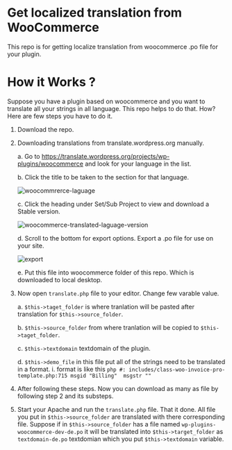 # Get localized translation from WooCommerce

This repo is for getting localize translation from woocommerce .po file for your plugin.

# How it Works ?
Suppose you have a plugin based on woocommerce and you want to translate all your strings
in all language. This repo helps to do that. How? Here are few steps you have to do it.

1. Download the repo.
2. Downloading translations from translate.wordpress.org manually.

    a. Go to https://translate.wordpress.org/projects/wp-plugins/woocommerce and look for your language in the list.

    b. Click the title to be taken to the section for that language.

    ![woocommrerce-laguage](https://woocommerce.com/wp-content/uploads/2012/01/2016-02-17-at-09.57.png?w=950)

    c. Click the heading under Set/Sub Project to view and download a Stable version.

    ![woocommerce-translated-laguage-version](https://woocommerce.com/wp-content/uploads/2012/01/2016-02-17-at-09.59.png?w=950)

    d. Scroll to the bottom for export options. Export a .po file for use on your site.

    ![export](https://woocommerce.com/wp-content/uploads/2012/01/2016-02-17-at-10.00.png?w=950)

    e. Put this file into woocommerce folder of this repo. Which is downloaded to local
    desktop.

3. Now open `translate.php` file to your editor. Change few varable value.
    
    a. `$this->taget_folder` is where tranlation will be pasted after translation for   `$this->source_folder`.

    b. `$this->source_folder` from where tranlation will be copied to `$this->taget_folder`.

    c. `$this->textdomain` textdomain of the plugin.

    d. `$this->demo_file` in this file put all of the strings need to be translated in a format.
        i. format is like this
            ```php
            #: includes/class-woo-invoice-pro-template.php:715
            msgid "Billing" 
            msgstr ""
            ```
4. After following these steps. Now you can download as many as file by following step 2 and its 
   substeps.

5. Start your Apache and run the `translate.php` file. That it done. All file you put in `$this->source_folder` are translated with there corresponding file. Suppose if in `$this->source_folder` has a file named `wp-plugins-woocommerce-dev-de.po` it will be translated
into `$this->target_folder` as `textdomain-de.po` textdomian which you put `$this->textdomain`
variable.


